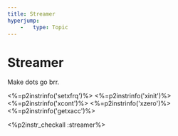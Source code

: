 ```yaml
---
title: Streamer
hyperjump:
    -   type: Topic
---
```

# Streamer

Make dots go brr.

<%=p2instrinfo('setxfrq')%>
<%=p2instrinfo('xinit')%>
<%=p2instrinfo('xcont')%>
<%=p2instrinfo('xzero')%>
<%=p2instrinfo('getxacc')%>

<%p2instr_checkall :streamer%>